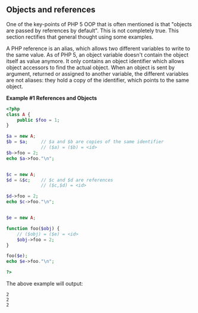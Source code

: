Objects and references
----------------------

One of the key-points of PHP 5 OOP that is often mentioned is that
"objects are passed by references by default". This is not completely
true. This section rectifies that general thought using some examples.

A PHP reference is an alias, which allows two different variables to
write to the same value. As of PHP 5, an object variable doesn't contain
the object itself as value anymore. It only contains an object
identifier which allows object accessors to find the actual object. When
an object is sent by argument, returned or assigned to another variable,
the different variables are not aliases: they hold a copy of the
identifier, which points to the same object.

**Example \#1 References and Objects**

``` php
<?php
class A {
    public $foo = 1;
}  

$a = new A;
$b = $a;     // $a and $b are copies of the same identifier
             // ($a) = ($b) = <id>
$b->foo = 2;
echo $a->foo."\n";


$c = new A;
$d = &$c;    // $c and $d are references
             // ($c,$d) = <id>

$d->foo = 2;
echo $c->foo."\n";


$e = new A;

function foo($obj) {
    // ($obj) = ($e) = <id>
    $obj->foo = 2;
}

foo($e);
echo $e->foo."\n";

?>
```

The above example will output:

    2
    2
    2

